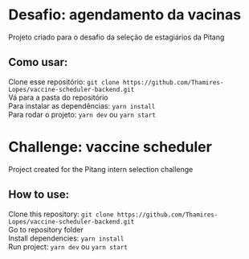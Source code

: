 # Desafio: agendamento da vacinas
Projeto criado para o desafio da seleção de estagiários da Pitang

## Como usar:
Clone esse repositório: `git clone https://github.com/Thamires-Lopes/vaccine-scheduler-backend.git`  
Vá para a pasta do repositório  
Para instalar as dependências: `yarn install`  
Para rodar o projeto: `yarn dev` ou `yarn start`  

# Challenge: vaccine scheduler
Project created for the Pitang intern selection challenge
## How to use:
Clone this repository: `git clone https://github.com/Thamires-Lopes/vaccine-scheduler-backend.git`  
Go to repository folder  
Install dependencies: `yarn install`  
Run project: `yarn dev` ou `yarn start` 
